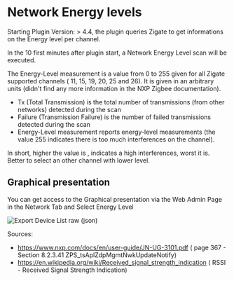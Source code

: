 # Network Energy levels

Starting Plugin Version: > 4.4, the plugin queries Zigate to get informations on the Energy level per channel.

In the 10 first minutes after plugin start, a Network Energy Level scan will be executed.

The Energy-Level measurement is a value from 0 to 255 given for all Zigate supported channels ( 11, 15, 19, 20, 25 and 26). 
It is given in an arbitrary units (didn't find any more information in the NXP Zigbee documentation).

* Tx (Total Transmission) is the total number of transmissions (from other networks) detected during the scan
* Failure (Transmission Failure) is the number of failed transmissions detected during the scan
* Energy-Level measurement reports energy-level measurements (the value 255 indicates there is too much interferences on the channel).

In short, higher the value is , indicates a high interferences, worst it is. Better to select an other channel with lower level.

## Graphical presentation

You can get access to the Graphical presentation via the Web Admin Page in the Network Tab and Select Energy Level


![Export Device List raw (json)](https://github.com/pipiche38/Domoticz-Zigate-Wiki/blob/master/Images/InterferenceLevels2.png)


Sources:
* https://www.nxp.com/docs/en/user-guide/JN-UG-3101.pdf ( page 367 - Section 8.2.3.41 ZPS_tsAplZdpMgmtNwkUpdateNotify)
* https://en.wikipedia.org/wiki/Received_signal_strength_indication ( RSSI - Received Signal Strength Indication)

